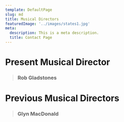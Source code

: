 ```yaml
---
template: DefaultPage
slug: md
title: Musical Directors
featuredImage: '../images/states1.jpg'
meta:
  description: This is a meta description.
  title: Contact Page
---
```


# Present Musical Director 

> ### Rob Gladstones


# Previous Musical Directors

> ### Glyn MacDonald